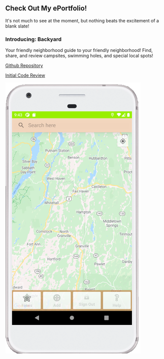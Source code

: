 ## Check Out My ePortfolio!

It's not much to see at the moment, but nothing beats the excitement of a blank slate!

### Introducing: Backyard
Your friendly neighborhood guide to your friendly neighborhood! Find, share, and review campsites, swimming holes, and special local spots!


[Github Repository](https://github.com/xavierstone/backyard)

[Initial Code Review](https://youtu.be/XGgiA1RYGAk "Code Review on Youtube")

![Backyard Home Screenshot](backyard_screenshot_main.png)
